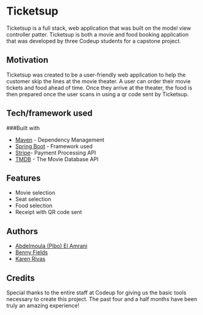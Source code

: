 # Ticketsup
Ticketsup is a full stack, web application that was built on the model view controller patter. 
Ticketsup is both a movie and food booking application that was developed by three Codeup students for a capstone project.

## Motivation
Ticketsup was created to be a user-friendly web application to help the customer skip the lines at the movie theater. A user can order their movie tickets and food ahead of time. Once they arrive at the theater, the food is then prepared once the user scans in using a qr code sent by Ticketsup. 

## Tech/framework used
###Built with
* [Maven](https://maven.apache.org/) - Dependency Management
* [Spring Boot](https://spring.io/projects/spring-boot) - Framework used
* [Stripe](https://stripe.com/get-started?&utm_campaign=paid_brand&utm_medium=cpc&utm_source=google&ad_content=272694926138&utm_term=stripe%20api&utm_matchtype=e&utm_adposition1t1&utm_device=c&gclid=CjwKCAiAqOriBRAfEiwAEb9oXVEwys0Q352Jn9ugKlCGp1fF4ADmvM-WFZVVGmkpB579DokFDcvXkhoC-m8QAvD_BwE)- Payment Processing API
* [TMDB](https://www.themoviedb.org/documentation/api) - The Movie Database API

## Features
- Movie selection
- Seat selection
- Food selection
- Receipt with QR code sent

## Authors
* [Abdelmoula (Pibo) El Amrani](https://github.com/AbdelmoulaElAmrani)
* [Benny Fields](https://github.com/benny-fields3rd)
* [Karen Rivas](https://github.com/karen-rivas0410)

## Credits
Special thanks to the entire staff at Codeup for giving us the basic tools necessary to create this project.
The past four and a half months have been truly an amazing experience! 
